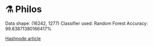 # ⚗️ Philos

Data shape: (16242, 1277)
Classifier used: Random Forest
Accuracy: 99.83871380166417%


[Hashnode article]()
